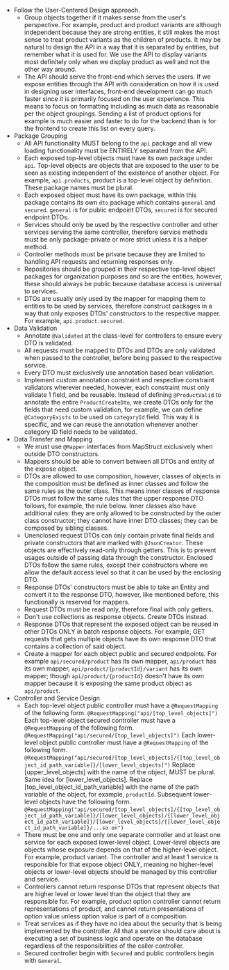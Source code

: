 - Follow the User-Centered Design approach.
    - Group objects together if it makes sense from the user's perspective. For example, product and product variants 
      are although independent because they are strong entities, it still makes the most sense to treat product variants
      as the children of products. It may be natural to design the API in a way that it is separated by entities, but
      remember what it is used for. We use the API to display variants most definitely only when we display product as 
      well and not the other way around.
    - The API should serve the front-end which serves the users. If we expose entities through the API with 
      consideration on how it is used in designing user interfaces, front-end development can go much faster since it is
      primarily focused on the user experience. This means to focus on formatting including as much data as reasonable
      per the object groupings. Sending a list of product options for example is much easier and faster to do for the 
      backend than is for the frontend to create this list on every query.
- Package Grouping
    - All API functionality MUST belong to the `api` package and all view loading functionality must be ENTIRELY
      separated from the API.
    - Each exposed top-level objects must have its own package under `api`. Top-level objects are objects that are
      exposed to the user to be seen as existing independent of the existence of another object. For example,
      `api.products`, product is a top-level object by definition. These package names must be plural.
    - Each exposed object must have its own package, within this package contains its own `dto` package which contains
      `general` and `secured`. `general` is for public endpoint DTOs, `secured` is for secured endpoint DTOs.
    - Services should only be used by the respective controller and other services serving the same controller,
      therefore service methods must be only package-private or more strict unless it is a helper method.
    - Controller methods must be private because they are limited to handling API requests and returning responses
      only.
    - Repositories should be grouped in their respective top-level object packages for organization purposes and so
      are the entities, however, these should always be public because database access is universal to services.
    - DTOs are usually only used by the mapper for mapping them to entities to be used by services, therefore 
      construct packages in a way that only exposes DTOs' constructors to the respective mapper.
      For example, `api.product.secured.`
- Data Validation
    - Annotate `@Validated` at the class-level for controllers to ensure every DTO is validated.
    - All requests must be mapped to DTOs and DTOs are only validated when passed to the controller, before being passed
      to the respective service.
    - Every DTO must exclusively use annotation based bean validation.
    - Implement custom annotation constraint and respective constraint validators wherever needed, however, each
      constraint must only validate 1 field, and be reusable. Instead of defining `@ProductValid` to
      annotate the entire `ProductCreateDto`, we create DTOs only for the fields that need custom validation, for
      example, we can define `@CategoryExists` to be used on `categoryId` field. This way it is specific, and we can
      reuse the annotation whenever another category ID field needs to be validated.
- Data Transfer and Mapping
    - We must use `@Mapper` interfaces from MapStruct exclusively when outside DTO constructors.
    - Mappers should be able to convert between all DTOs and entity of the expose object.
    - DTOs are allowed to use composition, however, classes of objects in the composition must be defined as inner
      classes and follow the same rules as the outer class. This means inner classes of response DTOs must follow the
      same rules that the upper response DTO follows, for example, the rule below. Inner classes also have additional
      rules: they are only allowed to be constructed by the outer class constructor; they cannot have inner DTO classes;
      they can be composed by sibling classes.
    - Unenclosed request DTOs can only contain private final fields and private constructors that are marked with `@JsonCreator`.
      These objects are effectively read-only through getters. This is to prevent usages outside of passing data through
      the constructor. Enclosed DTOs follow the same rules, except their constructors where we allow the default access
      level so that it can be used by the enclosing DTO.
    - Response DTOs' constructors must be able to take an Entity and convert it to the response DTO, however, like
      mentioned before, this functionally is reserved for mappers.
    - Request DTOs must be read only, therefore final with only getters.
    - Don't use collections as response objects. Create DTOs instead.
    - Response DTOs that represent the exposed object can be reused in other DTOs ONLY in batch response objects. For
      example, GET requests that gets multiple objects have its own response DTO that contains a collection of said
      object.
    - Create a mapper for each object public and secured endpoints. For example `api/secured/product` has its own
      mapper, `api/product` has its own mapper, `api/product/{productId}/variant` has its own mapper; though
      `api/product/{productId}` doesn't have its own mapper because it is exposing the same product object as
      `api/product`.
- Controller and Service Design
    - Each top-level object public controller must have a `@RequestMapping` of the following form. 
      `@RequestMapping("api/[top_level_objects]")`
      Each top-level object secured controller must have a `@RequestMapping` of the following form.
      `@RequestMapping("api/secured/[top_level_objects]")`
      Each lower-level object public controller must have a `@RequestMapping` of the following form.
      `@RequestMapping("api/secured/[top_level_objects]/{[top_level_object_id_path_variable]}/[lower_level_objects]")`
      Replace [upper_level_objects] with the name of the object, MUST be plural. Same idea for [lower_level_objects].
      Replace [top_level_object_id_path_variable] with the name of the path variable of the object, for example,
      `productId`.
      Subsequent lower-level objects have the following form.
      `@RequestMapping("api/secured/[top_level_objects]/{[top_level_object_id_path_variable]}/[lower_level_objects]/{[lower_level_object_id_path_variable]}/[lower_level_objects]/{[lower_level_object_id_path_variable]}/...so on")`
    - There must be one and only one separate controller and at least one service for each exposed lower-level object.
      Lower-level objects are objects whose exposure depends on that of the higher-level object. For example, product
      variant. The controller and at least 1 service is responsible for that expose object ONLY, meaning no higher-level
      objects or lower-level objects should be managed by this controller and service.
    - Controllers cannot return response DTOs that represent objects that are higher level or lower level than the
      object that they are responsible for. For example, product option controller cannot return representations of
      product, and cannot return presentations of option value unless option value is part of a composition.
    - Treat services as if they have no idea about the security that is being implemented by the controller. All
      that a service should care about is executing a set of business logic and operate on the database regardless of
      the responsibilities of the caller controller.
    - Secured controller begin with `Secured` and public controllers begin with `General`.